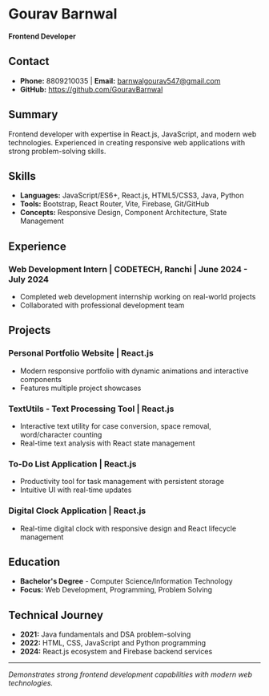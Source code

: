 # Gourav Barnwal
**Frontend Developer**

## Contact
- **Phone:** 8809210035 | **Email:** barnwalgourav547@gmail.com
- **GitHub:** https://github.com/GouravBarnwal

## Summary
Frontend developer with expertise in React.js, JavaScript, and modern web technologies. Experienced in creating responsive web applications with strong problem-solving skills.

## Skills
- **Languages:** JavaScript/ES6+, React.js, HTML5/CSS3, Java, Python
- **Tools:** Bootstrap, React Router, Vite, Firebase, Git/GitHub
- **Concepts:** Responsive Design, Component Architecture, State Management

## Experience

### Web Development Intern | CODETECH, Ranchi | June 2024 - July 2024
- Completed web development internship working on real-world projects
- Collaborated with professional development team

## Projects

### Personal Portfolio Website | React.js
- Modern responsive portfolio with dynamic animations and interactive components
- Features multiple project showcases

### TextUtils - Text Processing Tool | React.js
- Interactive text utility for case conversion, space removal, word/character counting
- Real-time text analysis with React state management

### To-Do List Application | React.js
- Productivity tool for task management with persistent storage
- Intuitive UI with real-time updates

### Digital Clock Application | React.js
- Real-time digital clock with responsive design and React lifecycle management

## Education
- **Bachelor's Degree** - Computer Science/Information Technology
- **Focus:** Web Development, Programming, Problem Solving

## Technical Journey
- **2021:** Java fundamentals and DSA problem-solving
- **2022:** HTML, CSS, JavaScript and Python programming
- **2024:** React.js ecosystem and Firebase backend services

---

*Demonstrates strong frontend development capabilities with modern web technologies.* 